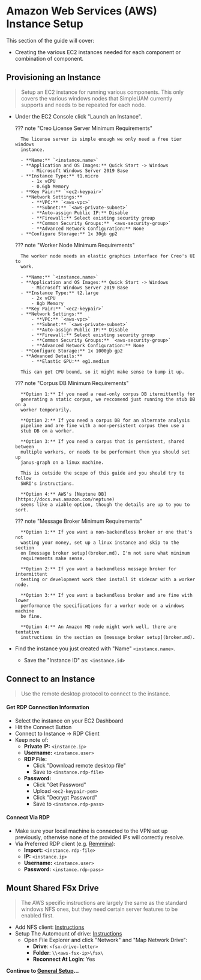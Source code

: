 # Amazon Web Services (AWS) Instance Setup

This section of the guide will cover:

  - Creating the various EC2 instances needed for each component or combination of
    component.

## Provisioning an Instance

> Setup an EC2 instance for running various components.
> This only covers the various windows nodes that SimpleUAM currently supports
> and needs to be repeated for each node.

- Under the EC2 Console click "Launch an Instance".

    ??? note "Creo License Server Minimum Requirements"

        The license server is simple enough we only need a free tier windows
        instance.

        - **Name:** `<instance.name>`
        - **Application and OS Images:** Quick Start -> Windows
            - Microsoft Windows Server 2019 Base
        - **Instance Type:** t1.micro
            - 1x vCPU
            - 0.6gb Memory
        - **Key Pair:** `<ec2-keypair>`
        - **Network Settings:**
            - **VPC:** `<aws-vpc>`
            - **Subnet:** `<aws-private-subnet>`
            - **Auto-assign Public IP:** Disable
            - **Firewall:** Select existing security group
            - **Common Security Groups:** `<aws-security-group>`
            - **Advanced Network Configuration:** None
        - **Configure Storage:** 1x 30gb gp2

    ??? note "Worker Node Minimum Requirements"

        The worker node needs an elastic graphics interface for Creo's UI to
        work.

        - **Name:** `<instance.name>`
        - **Application and OS Images:** Quick Start -> Windows
            - Microsoft Windows Server 2019 Base
        - **Instance Type:** t2.large
            - 2x vCPU
            - 8gb Memory
        - **Key Pair:** `<ec2-keypair>`
        - **Network Settings:**
            - **VPC:** `<aws-vpc>`
            - **Subnet:** `<aws-private-subnet>`
            - **Auto-assign Public IP:** Disable
            - **Firewall:** Select existing security group
            - **Common Security Groups:** `<aws-security-group>`
            - **Advanced Network Configuration:** None
        - **Configure Storage:** 1x 1000gb gp2
        - **Advanced Details:**
            - **Elastic GPU:** eg1.medium

        This can get CPU bound, so it might make sense to bump it up.

    ??? note "Corpus DB Minimum Requirements"

        **Option 1:** If you need a read-only corpus DB itermittently for
        generating a static corpus, we reccomend just running the stub DB on a
        worker temporarily.

        **Option 2:** If you need a corpus DB for an alternate analysis
        pipeline and are fine with a non-persistent corpus then use a
        stub DB on a worker.

        **Option 3:** If you need a corpus that is persistent, shared between
        multiple workers, or needs to be performant then you should set up
        janus-graph on a linux machine.

        This is outside the scope of this guide and you should try to follow
        SWRI's instructions.

        **Option 4:** AWS's [Neptune DB](https://docs.aws.amazon.com/neptune)
        seems like a viable option, though the details are up to you to sort.

    ??? note "Message Broker Minimum Requirements"

        **Option 1:** If you want a non-backendless broker or one that's not
        wasting your money, set up a linux instance and skip to the section
        on [message broker setup](broker.md). I'm not sure what minimum
        requirements make sense.

        **Option 2:** If you want a backendless message broker for intermittent
        testing or development work then install it sidecar with a worker node.

        **Option 3:** If you want a backendless broker and are fine with lower
        performance the specifications for a worker node on a windows machine
        be fine.

        **Option 4:** An Amazon MQ node might work well, there are tentative
        instructions in the section on [message broker setup](broker.md).

- Find the instance you just created with "Name" `<instance.name>`.
    - Save the "Instance ID" as: `<instance.id>`

## Connect to an Instance

> Use the remote desktop protocol to connect to the instance.

#### Get RDP Connection Information

- Select the instance on your EC2 Dashboard
- Hit the Connect Button
- Connect to Instance -> RDP Client
- Keep note of:
    - **Private IP:** `<instance.ip>`
    - **Username:** `<instance.user>`
    - **RDP File:**
        - Click "Download remote desktop file"
        - Save to `<instance.rdp-file>`
    - **Password:**
        - Click "Get Password"
        - Upload `<ec2-keypair-pem>`
        - Click "Decrypt Password"
        - Save to `<instance.rdp-pass>`

#### Connect Via RDP

- Make sure your local machine is connected to the VPN set up previously,
  otherwise none of the provided IPs will correctly resolve.
- Via Preferred RDP client (e.g. [Remmina](htps://remmina.org)):
    - **Import:** `<instance.rdp-file>`
    - **IP:** `<instance.ip>`
    - **Username:** `<instance.user>`
    - **Password:** `<instance.rdp-pass>`

## Mount Shared FSx Drive

> The AWS specific instructions are largely the same as the standard windows
> NFS ones, but they need certain server features to be enabled first.

- Add NFS client: [Instructions](https://computingforgeeks.com/install-and-configure-nfs-client-on-windows-10-server-2019/)
- Setup The Automount of drive: [Instructions](https://docs.aws.amazon.com/fsx/latest/WindowsGuide/using-file-shares.html#map-share-windows)
    - Open File Explorer and click "Network" and "Map Network Drive":
      - **Drive**: `<fsx-drive-letter>`
      - **Folder**: `\\<aws-fsx-ip>\fsx\`
      - **Reconnect At Login**: Yes

**Continue to [General Setup](general.md)...**
